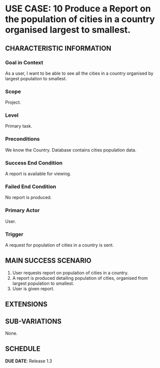# USE CASE: 10 Produce a Report on the population of cities in a country organised largest to smallest.

## CHARACTERISTIC INFORMATION

### Goal in Context

As a user, I want to be able to see all the cities in a country organised by largest population to smallest.

### Scope

Project.

### Level

Primary task.

### Preconditions

We know the Country.  Database contains cities population data.

### Success End Condition

A report is available for viewing.

### Failed End Condition

No report is produced.

### Primary Actor

User.

### Trigger

A request for population of cities in a country is sent.

## MAIN SUCCESS SCENARIO

1. User requests report on population of cities in a country.
2. A report is produced detailing population of cities, organised from largest population to smallest.
3. User is given report.

## EXTENSIONS

## SUB-VARIATIONS

None.

## SCHEDULE

**DUE DATE**: Release 1.3
